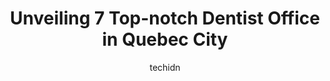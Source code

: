 ---
layout: ampstory
image: https://i0.wp.com/www.auto.or.id/wp-content/uploads/2023/06/centres-dentaires-lapointe-neufchc3a2tel-0-quebec-city-1686323410.png?resize=640,853
author: techidn
featured: false
description: Quebec City, Quebec, Canada is a haven for Dentist Office enthusiasts, boasting an impressive array of 7 top-notch establishments. Whether youre a seasoned connoisseur or simply curious to 
title: Unveiling 7 Top-notch Dentist Office in Quebec City
cover:
   title: Unveiling 7 Top-notch Dentist Office in Quebec City
   subtitle: AUTO.OR.ID
   background: https://www.auto.or.id/wp-content/uploads/2023/06/centres-dentaires-lapointe-neufchc3a2tel-0-quebec-city-1686323410.png

pages: 
 - layout: thirds
   top: <h1>#1 Centre Dentaire et dImplantologie Girard & Martineau</h1>
   bottom: "<p>Excellent service, really responsive. Make sure to meet Sonia for your needs. Shes super competent and adorable.</p>"
   background: https://www.auto.or.id/wp-content/uploads/2023/06/centres-dentaires-lapointe-neufchc3a2tel-1-quebec-city-1686323413.jpeg
   backgroundblur: true
 - layout: thirds
   top: <h1>#2 Clinique dentaire du Quartier</h1>
   bottom: "<p>21 Bd René-Lévesque E, Québec, QC G1R 2A9, Canada</p>"
   background: https://www.auto.or.id/wp-content/uploads/2023/06/centres-dentaires-lapointe-neufchc3a2tel-2-quebec-city-1686323413.jpeg
   cta:
      link: https://www.auto.or.id/unveiling-7-top-notch-dentist-office-in-quebec-city/
      text: Unveiling 7 Top-notch Dentist Office in Quebec City
 - layout: thirds
   top: <h1>#3 Pierre Martin Dental Center</h1>
   bottom: "<p>750 Rue Saint-Vallier O, Québec, QC G1N 1E1, Canada</p>"
   background: https://images.unsplash.com/photo-1532578498858-e21a39e0a449?ixlib=rb-4.0.3&ixid=MnwxMjA3fDB8MHxwaG90by1wYWdlfHx8fGVufDB8fHx8&auto=format&fit=crop&w=640&h=853&q=80
   cta:
      link: https://www.auto.or.id/unveiling-7-top-notch-dentist-office-in-quebec-city/
      text: Unveiling 7 Top-notch Dentist Office in Quebec City
 - layout: thirds
   top: <h1>#4 Montcalm Dental Clinic</h1>
   bottom: "<p>835 Boulevard René-Lévesque O, Québec, QC G1S 1T4, Canada</p>"
   background: https://images.unsplash.com/photo-1488610883421-64eb350d7f12?ixlib=rb-4.0.3&ixid=MnwxMjA3fDB8MHxwaG90by1wYWdlfHx8fGVufDB8fHx8&auto=format&fit=crop&w=640&h=853&q=80
   cta:
      link: https://www.auto.or.id/unveiling-7-top-notch-dentist-office-in-quebec-city/
      text: Unveiling 7 Top-notch Dentist Office in Quebec City
 - layout: thirds
   top: <h1>#5 Clinique Dentaire Centre-Ville</h1>
   bottom: "<p>450 Rue de la Gare-du-Palais, Québec, QC G1K 3X2, Canada</p>"
   background: https://images.unsplash.com/photo-1610475426780-97170243d2c7?ixlib=rb-4.0.3&ixid=MnwxMjA3fDB8MHxwaG90by1wYWdlfHx8fGVufDB8fHx8&auto=format&fit=crop&w=640&h=853&q=80
   cta:
      link: https://www.auto.or.id/unveiling-7-top-notch-dentist-office-in-quebec-city/
      text: Unveiling 7 Top-notch Dentist Office in Quebec City
 - layout: thirds
   top: <h1>#6 Centres dentaires Lapointe - Neufchâtel</h1>
   bottom: "<p>9195 Bd de lOrmière #100, Québec City, Quebec G2B 3K2, Canada</p>"
   background: https://images.unsplash.com/photo-1580679568899-be51739ba2df?ixlib=rb-4.0.3&ixid=MnwxMjA3fDB8MHxwaG90by1wYWdlfHx8fGVufDB8fHx8&auto=format&fit=crop&w=640&h=853&q=80
   cta:
      link: https://www.auto.or.id/unveiling-7-top-notch-dentist-office-in-quebec-city/
      text: Unveiling 7 Top-notch Dentist Office in Quebec City
 - layout: thirds
   top: <h1>#7 Clinique dentaire et dimplantologieAndréNormand</h1>
   bottom: "<p>201-1379 Ch Ste-Foy, Québec, QC G1S 2N2, Canada</p>"
   background: https://images.unsplash.com/photo-1623564493084-50c8274cf115?ixlib=rb-4.0.3&ixid=MnwxMjA3fDB8MHxwaG90by1wYWdlfHx8fGVufDB8fHx8&auto=format&fit=crop&w=640&h=853&q=80
   cta:
      link: https://www.auto.or.id/unveiling-7-top-notch-dentist-office-in-quebec-city/
      text: Unveiling 7 Top-notch Dentist Office in Quebec City
 - layout: thirds
   middle: Continue reading...
   background: https://images.unsplash.com/photo-1594420307681-9abf0349f8e2?ixlib=rb-4.0.3&ixid=MnwxMjA3fDB8MHxwaG90by1wYWdlfHx8fGVufDB8fHx8&auto=format&fit=crop&w=640&h=853&q=80
   cta:
      link: https://www.auto.or.id/unveiling-7-top-notch-dentist-office-in-quebec-city/
      text: Unveiling 7 Top-notch Dentist Office in Quebec City

---